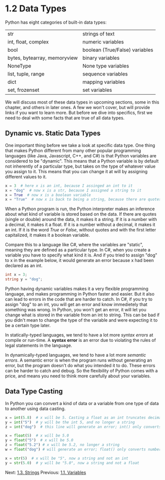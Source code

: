 # 1.2 Data Types

Python has eight categories of built-in data types:

|  | |
| --- | --- |
| str | strings of text |
| int, float, complex | numeric variables |
| bool | boolean (True/False) variables |
| bytes, bytearray, memoryview | binary variables |
| NoneType | None type variables |
| list, tuple, range | sequence variables |
| dict | mapping variables |
| set, frozenset | set variables |

We will discuss most of these data types in upcoming sections, some in this chapter, and others in later ones. 
A few we won't cover, but will provide links if you want to learn more. But before we dive into specifics, 
first we need to deal with some facts that are true of all data types.


## Dynamic vs. Static Data Types
One important thing before we take a look at specific data type. One thing that makes Python different from many 
other popular programming languages (like Java, Javascript,  C++, and C#) is that Python variables are considered 
to be "dynamic". This means that a Python variable is by default not inherently of a particular type, but takes on 
the type of whatever value you assign to it. This means that you can change it at will by assigning different values 
to it.

```python
x = 3  # here x is an int, because I assinged an int to it
x = "dog"  # now x is a str, because I assigned a string to it
x = True  # now x is a boolean variable
x = "True"  # now x is back to being a string, because there are quotes
```

When a Python program is run, the Python interpreter makes an inference about what kind of variable is stored based 
on the data. If there are quotes (single or double) around the data, it makes it a string. If it is a number with a 
decimal, it makes it a float. If it is a number without a decimal, it makes it an int. If it is the word *True* or 
*False*, without quotes and with the first letter capitalized, it makes it a boolean variable.

Compare this to a language like C#, where the variables are "static", meaning they are defined as a particular type. 
In C#, when you create a variable you have to specify what kind it is. And if you tried to assign "dog" to x in the 
example below, it would generate an error because x had been declared as an int.

```c#
int x = 3; 
string y = "dog";
```

Python having dynamic variables makes it a very flexible programming language, and makes programming in Python 
faster and easier. But it also can lead to errors in the code that are harder to catch. In C#, if you try to 
assign "dog" to an int, you will get an error and know immedietely that something was wrong. In Python, you 
won't get an error, it will let you change what is stored in the variable from an int to string. This can be 
bad if you didn't mean to change the type of the variable and were expecting it to be a certain type later.

In statically-typed languages, we tend to have a lot more *syntax errors* at compile or run-time. A **syntax error** 
is an error due to violating the rules of legal statements in the language.

In dynamically-typed languages, we tend to have a lot more *semantic* *errors*. A semantic error is when the program 
runs without generating an error, but the program doesn't do what you intended it to do. These errors can be harder to 
catch and debug. So the flexibility of Python comes with a price, and means you need to think more carefully about your 
variables.

## Data Type Casting

In Python you can convert a kind of data or a variable from one type of data to another using data casting.

```python
x = int(5.8)  # x will be 5. Casting a float as an int truncates decimals
y = int("5")  # y will be the int 5, and no longer a string  
z = int("dog")  # this line will generate an error; int() only converts numbers

x = float(5)  # x will be 5.0
y = float("5")  # x will be 5.0
z = float("5.2") # x will be 5.2, no longer a string
w = float("dog") # will generate an error; float() only converts numbers

x = str(5)  # x will be "5", now a string and not an int
y = str(5.0)  # y will be "5.0", now a string and not a float
```

Next: [1.3. Strings](1.3.%20Strings.md)
Previous: [1.1. Variables](1.1.%20Variables.md)